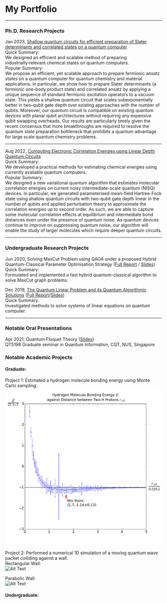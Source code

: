 #  My Portfolio

---

###  Ph.D. Research Projects

Jan 2023, [Shallow quantum circuits for efficient preparation of Slater determinants and correlated states on a quantum computer](https://arxiv.org/abs/2301.07477)<br>
Quick Summary: <br>
We designed an efficient and scalable method of preparing industrially‑relevant chemical states on quantum computers.<br>
Popular Summary: <br>
We propose an efficient, yet scalable approach to prepare fermionic ansatz states on a quantum computer for quantum chemistry and material applications.
In particular, we show how to prepare Slater determinants (a fermionic one-body product state) and correlated ansatz by applying a unique sequence of standard fermionic excitation operators to a vacuum state.
This yields a shallow quantum circuit that scales subexponentially better in two-qubit gate depth over existing approaches with the number of qubits.
Moreover, our quantum circuit is compatible on existing quantum devices with planar qubit architectures without requiring any expensive qubit swapping overheads.
Our results are particularly timely given the recent consensus that more breakthroughs are required to resolve the quantum state preparation bottleneck that prohibits a quantum advantage for large scale quantum chemistry problems. <br>

---

Aug 2022, [Computing Electronic Correlation Energies using Linear Depth Quantum Circuits](http://arxiv.org/abs/2207.03949)<br>
Quick Summary:<br>
We developed a practical methods for estimating chemical energies using currently available quantum computers.<br>
Popular Summary: <br>
We designed a new variational quantum algorithm that estimates molecular correlation energies on current noisy intermediate-scale quantum (NISQ) devices. 
In particular, we generated parameterised mean-field Hartree-Fock state using shallow quantum circuits with two-qubit gate depth linear in the number of qubits and applied perturbation theory to approximate the correlation energies up to second order.
As such, we are able to capture some molecular correlation effects at equilibrium and intermediate bond distances even under the presence of quantum noise.
As quantum devices continue to improve on suppressing quantum noise, our algorithm will enable the study of larger molecules which require deeper quantum circuits.<br>

---

### Undergraduate Research Projects

Jun 2020, Solving MaxCut Problem using QAOA under a proposed Hybrid Quantum-Classical Parameter Optimisation Strategy 
([Full Report](https://github.com/cheechonghian/about_me/blob/main/0_undergrad/Internship%20Report.pdf) / [Slides](https://github.com/cheechonghian/about_me/blob/main/0_undergrad/Internship%20Presentation.pdf))<br>
Quick Summary:<br>
Formulated and implemented a fast hybrid quantum-classical algorithm to solve MaxCut graph problems.


Dec 2019, [The Quantum Linear Problem and its Quantum Algorithmic Solutions](https://dr.ntu.edu.sg/handle/10356/138662) ([Full Report](https://github.com/cheechonghian/about_me/blob/main/0_undergrad/Final_Year_Project_Chee_Chong_Hian.pdf)/[Slides](https://github.com/cheechonghian/about_me/blob/main/0_undergrad/FYP%20Presentation.pdf))<br>
Quick Summary:<br>
Investigated methods to solve systems of linear equations on quantum computer.

---

### Notable Oral Presentations

Apr 2021, Quantum Floquet Theory ([Slides](https://github.com/cheechonghian/about_me/blob/main/1_phd/0_talks/Floquet.ppsx)) <br>
QT5198 Graduate seminar in Quantum Information, CQT, NUS, Singapore

### Notable Academic Projects

#### Graduate:
Project 1: Estimated a hydrogen molecule bonding energy using Monte Carlo sampling. <br>
![image](https://github.com/cheechonghian/about_me/blob/main/1_phd/1_mod/h2_monte_carlo.png)

Project 2: Performed a numerical 1D simulation of a moving quantum wave packet colliding against a wall. <br>
Rectangular Wall:<br>
![Alt Text](https://github.com/cheechonghian/about_me/blob/main/1_phd/1_mod/tunneling_rect.png)

Parabolic Wall:<br>
![Alt Text](https://github.com/cheechonghian/about_me/blob/main/1_phd/1_mod/tunneling_para.png)

#### Undergraduate:
